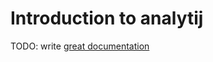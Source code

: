 # Introduction to analytij

TODO: write [great documentation](http://jacobian.org/writing/what-to-write/)

